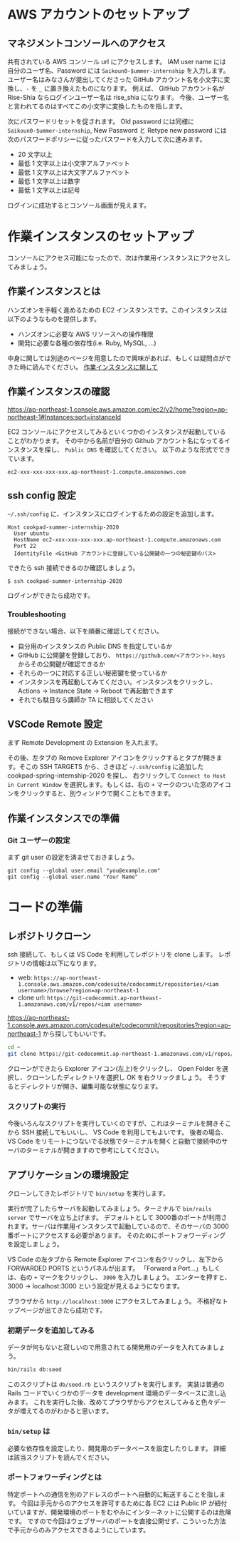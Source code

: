 # AWS アカウントのセットアップ

## マネジメントコンソールへのアクセス

共有されている AWS コンソール url にアクセスします。
IAM user name には自分のユーザ名、Password には `Saikoun0-$ummer-internship` を入力します。
ユーザー名はみなさんが提出してくださった GitHub アカウント名を小文字に変換し、`-` を `_` に置き換えたものになります。
例えば、 GitHub アカウント名が Rise-Shia ならログインユーザー名は rise_shia になります。
今後、ユーザー名と言われてるのはすべてこの小文字に変換したものを指します。

次にパスワードリセットを促されます。
Old password には同様に `Saikoun0-$ummer-internship`, New Password と Retype new password には次のパスワードポリシーに従ったパスワードを入力して次に進みます。

- 20 文字以上
- 最低 1 文字以上は小文字アルファベット
- 最低 1 文字以上は大文字アルファベット
- 最低 1 文字以上は数字
- 最低 1 文字以上は記号

ログインに成功するとコンソール画面が見えます。

# 作業インスタンスのセットアップ

コンソールにアクセス可能になったので、次は作業用インスタンスにアクセスしてみましょう。

## 作業インスタンスとは

ハンズオンを手軽く進めるための EC2 インスタンスです。このインスタンスは以下のようなものを提供します。

- ハンズオンに必要な AWS リソースへの操作権限
- 開発に必要な各種の依存性(i.e. Ruby, MySQL, ...)

中身に関しては別途のページを用意したので興味があれば、もしくは疑問点ができた時に読んでください。
[作業インスタンスに関して](workspace)

## 作業インスタンスの確認

https://ap-northeast-1.console.aws.amazon.com/ec2/v2/home?region=ap-northeast-1#Instances:sort=instanceId

EC2 コンソールにアクセスしてみるといくつかのインスタンスが起動していることがわかります。
その中から名前が自分の Github アカウント名になってるインスタンスを探し、 `Public DNS` を確認してください。
以下のような形式でできています。

```
ec2-xxx-xxx-xxx-xxx.ap-northeast-1.compute.amazonaws.com
```

## ssh config 設定

`~/.ssh/config` に、インスタンスにログインするための設定を追加します。

```
Host cookpad-summer-internship-2020
  User ubuntu
  HostName ec2-xxx-xxx-xxx-xxx.ap-northeast-1.compute.amazonaws.com
  Port 22
  IdentityFile <GitHub アカウントに登録している公開鍵の一つの秘密鍵のパス>
```

できたら ssh 接続できるのか確認しましょう。

```
$ ssh cookpad-summer-internship-2020
```

ログインができたら成功です。

### Troubleshooting

接続ができない場合、以下を順番に確認してください。

- 自分用のインスタンスの Public DNS を指定しているか
- GitHub に公開鍵を登録しており、 `https://github.com/<アカウント>.keys` からその公開鍵が確認できるか
- それらの一つに対応する正しい秘密鍵を使っているか
- インスタンスを再起動してみてください。インスタンスをクリックし、 Actions -> Instance State -> Reboot で再起動できます
- それでも駄目なら講師か TA に相談してください

## VSCode Remote 設定

まず Remote Development の Extension を入れます。

その後、左タブの Remove Explorer アイコンをクリックするとタブが開きます。そこの SSH TARGETS から、さきほど `~/.ssh/config` に追加した cookpad-spring-internship-2020 を探し、
右クリックして `Connect to Host in Current Window` を選択します。もしくは、右の `+` マークのついた窓のアイコンをクリックすると、別ウィンドウで開くこともできます。

## 作業インスタンスでの準備

### Git ユーザーの設定

まず git user の設定を済ませておきましょう。

```
git config --global user.email "you@example.com"
git config --global user.name "Your Name"
```

# コードの準備

## レポジトリクローン

ssh 接続して、もしくは VS Code を利用してレポジトリを clone します。
レポジトリの情報は以下になります。

- web: `https://ap-northeast-1.console.aws.amazon.com/codesuite/codecommit/repositories/<iam username>/browse?region=ap-northeast-1`
- clone url: `https://git-codecommit.ap-northeast-1.amazonaws.com/v1/repos/<iam username>`

https://ap-northeast-1.console.aws.amazon.com/codesuite/codecommit/repositories?region=ap-northeast-1 から探してもいいです。

```bash
cd ~
git clone https://git-codecommit.ap-northeast-1.amazonaws.com/v1/repos/<iam username> tinypad
```

クローンができたら Explorer アイコン(左上)をクリックし、 Open Folder を選択し、クローンしたディレクトリを選択し OK を右クリックましょう。
そうするとディレクトリが開き、編集可能な状態になります。

### スクリプトの実行

今後いろんなスクリプトを実行していくのですが、これはターミナルを開きそこから SSH 接続してもいいし、 VS Code を利用してもよいです。
後者の場合、VS Code をリモートにつないでる状態でターミナルを開くと自動で接続中のサーバのターミナルが開きますので参考にしてください。

## アプリケーションの環境設定

クローンしてきたレポジトリで `bin/setup` を実行します。

実行が完了したらサーバを起動してみましょう。ターミナルで `bin/rails server` でサーバを立ち上げます。
デフォルトとして 3000番のポートが利用されます。サーバは作業用インスタンスで起動しているので、そのサーバの 3000番ポートにアクセスする必要があります。
そのためにポートフォワーディングを設定しましょう。

VS Code の左タブから Remote Explorer アイコンを右クリックし、左下から FORWARDED PORTS というパネルが出ます。
「Forward a Port...」もしくは、右の `+` マークをクリックし、 `3000` を入力しましょう。
エンターを押すと、 3000 -> localhost:3000 という設定が見えるようになります。

ブラウザから `http://localhost:3000` にアクセスしてみましょう。
不格好なトップページが出てきたら成功です。

### 初期データを追加してみる

データが何もないと寂しいので用意されてる開発用のデータを入れてみましょう。

```bash
bin/rails db:seed
```

このスクリプトは `db/seed.rb` というスクリプトを実行します。
実装は普通の Rails コードでいくつかのデータを development 環境のデータベースに流し込みます。
これを実行した後、改めてプラウザからアクセスしてみると色々データが増えてるのがわかると思います。

### `bin/setup` は

必要な依存性を設定したり、開発用のデータベースを設定したりします。
詳細は該当スクリプトを読んでください。

### ポートフォワーディングとは

特定ポートへの通信を別のアドレスのポートへ自動的に転送することを指します。
今回は手元からのアクセスを許可するために各 EC2 には Public IP が紐付いていますが、開発環境のポートをむやみにインターネットに公開するのは危険です。
ですので今回はウェブサーバのポートを直接公開せず、こういった方法で手元からのみアクセスできるようにしています。

